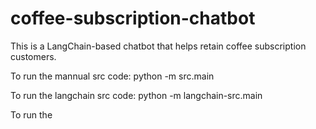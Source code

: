 # coffee-subscription-chatbot

This is a LangChain-based chatbot that helps retain coffee subscription customers.

To run the mannual src code: python -m src.main

To run the langchain src code: python -m langchain-src.main

To run the 